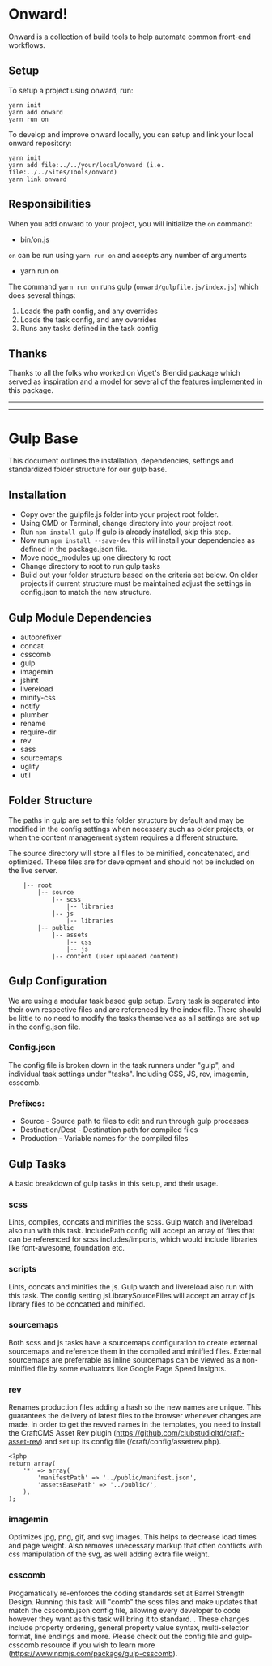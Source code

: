 # Onward!

Onward is a collection of build tools to help automate common front-end workflows.

## Setup
 
To setup a project using onward, run:

```
yarn init
yarn add onward
yarn run on
```

To develop and improve onward locally, you can setup and link your local onward repository:

```
yarn init
yarn add file:../../your/local/onward (i.e. file:../../Sites/Tools/onward)
yarn link onward
```

## Responsibilities

When you add onward to your project, you will initialize the `on` command:

- bin/on.js

`on` can be run using `yarn run on` and accepts any number of arguments

- yarn run on <arguments>

The command `yarn run on` runs gulp (`onward/gulpfile.js/index.js`) which does several things:

1. Loads the path config, and any overrides 
2. Loads the task config, and any overrides
3. Runs any tasks defined in the task config










## Thanks

Thanks to all the folks who worked on Viget's Blendid package which served as inspiration and a model for several of the features implemented in this package.



------------------------------------------------------------
------------------------------------------------------------

# Gulp Base

This document outlines the installation, dependencies, settings and standardized folder structure for our gulp base.

## Installation

- Copy over the gulpfile.js folder into your project root folder.
- Using CMD or Terminal, change directory into your project root.
- Run `npm install gulp` If gulp is already installed, skip this step.
- Now run `npm install --save-dev` this will install your
   dependencies as defined in the package.json file.
- Move node_modules up one directory to root
- Change directory to root to run gulp tasks
- Build out your folder structure based on the criteria set below. On older projects if
current structure must be maintained adjust the settings in config.json to match the new structure.


## Gulp Module Dependencies

- autoprefixer
- concat
- csscomb
- gulp
- imagemin
- jshint
- livereload
- minify-css
- notify
- plumber
- rename
- require-dir
- rev
- sass
- sourcemaps
- uglify
- util


## Folder Structure

The paths in gulp are set to this folder structure by default and
may be modified in the config settings when necessary such as older projects,
or when the content management system requires a different structure.

The source directory will store all files to be minified, concatenated, and optimized.
These files are for development and should not be included on the
live server.

```
    |-- root
        |-- source
            |-- scss
                |-- libraries
            |-- js
                |-- libraries
        |-- public
            |-- assets
                |-- css
                |-- js
            |-- content (user uploaded content)
```


## Gulp Configuration

We are using a modular task based gulp setup. Every task is separated into their own respective files and are referenced by the index file. There should be little to no need to modify the tasks themselves as all settings are set up in the config.json file.

### Config.json

The config file is broken down in the task runners under "gulp", and individual task settings under "tasks". Including CSS, JS, rev, imagemin, csscomb.

### Prefixes:

- Source - Source path to files to edit and run through gulp processes
- Destination/Dest - Destination path for compiled files
- Production - Variable names for the compiled files


## Gulp Tasks

A basic breakdown of gulp tasks in this setup, and their usage.

### scss

Lints, compiles, concats and minifies the scss.  Gulp watch and livereload also run with this task. IncludePath config will accept an array of files that can be referenced for scss includes/imports, which would include libraries like font-awesome, foundation etc.

### scripts

Lints, concats and minifies the js.  Gulp watch and livereload also run with this task. The config setting jsLibrarySourceFiles will accept an array of js library files to be concatted and minified.

### sourcemaps

Both scss and js tasks have a sourcemaps configuration to create external sourcemaps and reference them in the compiled and minified files. External sourcemaps are preferrable as inline sourcemaps can be viewed as a non-minified file by some evaluators like Google Page Speed Insights.

### rev

Renames production files adding a hash so the new names are unique. This guarantees the delivery of latest files to the browser whenever changes are made.
In order to get the revved names in the templates, you need to install the  CraftCMS Asset Rev plugin
(https://github.com/clubstudioltd/craft-asset-rev) and set up its config file (/craft/config/assetrev.php).

```
<?php
return array(
    '*' => array(
        'manifestPath' => '../public/manifest.json',
        'assetsBasePath' => '../public/',
    ),
);
```

### imagemin

Optimizes jpg, png, gif, and svg images. This helps to decrease load times and page weight. Also removes unecessary markup that often conflicts with css manipulation of the svg, as well adding extra file weight.

### csscomb

Progamatically re-enforces the coding standards set at Barrel Strength Design. Running this task will "comb" the scss files and make updates that match the csscomb.json config file, allowing every developer to code however they want as this task will bring it to standard.
. These changes include property ordering, general property value syntax, multi-selector format, line endings and more. Please check out the config file and gulp-csscomb resource if you wish to learn more (https://www.npmjs.com/package/gulp-csscomb).

